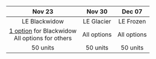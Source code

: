 | Nov 23         | Nov 30      | Dec 07       |
|:--------------:|:-----------:|:------------:|
| LE Blackwidow | LE Glacier  | LE Frozen    |
| [1 option](https://i.imgur.com/exyjI3K.jpg) for Blackwidow<br/>All options for others      | All options | All options  |
| 50 units       | 50 units    | 50 units     |